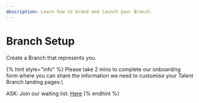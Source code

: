 ```yaml
---
description: Learn how to brand and launch your Branch.
---
```


# Branch Setup

Create a Branch that represents you.&#x20;

{% hint style="info" %}
Please take 2 mins to complete our onboarding form where you can share the information we need to customise your Talent Branch landing pages.\


ASK: Join our waiting list: [Here](https://branches.techtree.dev/signup)
{% endhint %}


